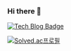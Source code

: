 ### Hi there 👋
[![Tech Blog Badge](http://img.shields.io/badge/-Tech%20blog-black?style=flat-square&logo=github)](https://best-human-developer.tistory.com/)  

[![Solved.ac프로필](http://mazassumnida.wtf/api/v2/generate_badge?boj=jslkap227)](https://solved.ac/jslkap227)  


<!--
**ERyukSa/ERyukSa** is a ✨ _special_ ✨ repository because its `README.md` (this file) appears on your GitHub profile.

Here are some ideas to get you started:

- 🔭 I’m currently working on ...
- 🌱 I’m currently learning ...
- 👯 I’m looking to collaborate on ...
- 🤔 I’m looking for help with ...
- 💬 Ask me about ...
- 📫 How to reach me: ...
- 😄 Pronouns: ...
- ⚡ Fun fact: ...
-->
